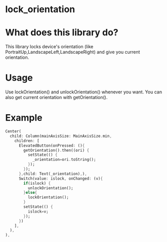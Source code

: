 # lock_orientation

# What does this library do?

This library locks device's orientation (like PortraitUp,LandscapeLeft,LandscapeRight) and give you current orientation.


# Usage

Use lockOrientation() and unlockOrientation() whenever you want.
You can also get current orientation with getOrientation().

# Example

```dart
Center(
  child: Column(mainAxisSize: MainAxisSize.min,
    children: [
      ElevatedButton(onPressed: (){
        getOrientation().then((ori) {
          setState(() {
            _orientation=ori.toString();
          });
        });
      },child: Text(_orientation),),
      Switch(value: islock, onChanged: (v){
        if(islock) {
          unlockOrientation();
        }else{
          lockOrientation();
        }
        setState(() {
          islock=v;
        });
      })
    ],
  ),
),
```
